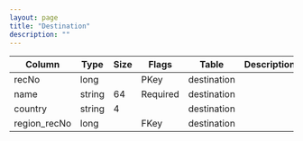 ```yaml
---
layout: page
title: "Destination"
description: ""
---
```




| Column | Type | Size | Flags | Table | Description |
| ------ | ---- | ---- | ----- | ----- | ----------- |
| recNo | long |  | PKey | destination | 
| name | string | 64 | Required | destination | 
| country | string | 4 |  | destination | 
| region_recNo | long |  | FKey | destination | 


